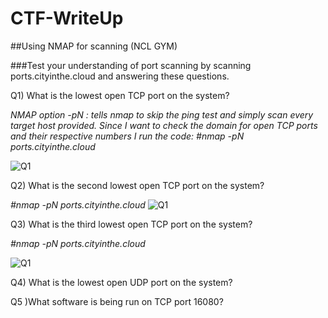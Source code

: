 # CTF-WriteUp
##Using NMAP for scanning (NCL GYM)

###Test your understanding of port scanning by scanning ports.cityinthe.cloud and answering these questions.

Q1) What is the lowest open TCP port on the system?

*NMAP option -pN : tells nmap to skip the ping test and simply scan every target host provided.*
*Since I want to check the domain for open TCP ports and their respective numbers I run the code:*
*#nmap -pN ports.cityinthe.cloud*

![Q1](https://user-images.githubusercontent.com/55906428/226954144-e45717a1-b9e7-4863-a01e-356415f279a1.gif)

Q2) What is the second lowest open TCP port on the system?

*#nmap -pN ports.cityinthe.cloud*
![Q1](https://user-images.githubusercontent.com/55906428/226954709-e198fdb7-cf25-4ed2-bdd4-80fb8a4e70da.gif)

Q3) What is the third lowest open TCP port on the system?

*#nmap -pN ports.cityinthe.cloud*

![Q1](https://user-images.githubusercontent.com/55906428/226954796-9629153d-61ff-49a7-b347-6d12b5fa339d.gif)

Q4) What is the lowest open UDP port on the system?


Q5 )What software is being run on TCP port 16080?

